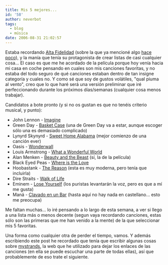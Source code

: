 ```yaml
---
title: Mis 5 mejores...
id: '58'
author: neverbot
tags:
  - blog
  - música
date: 2006-08-31 21:02:57
---
```


Estaba recordando [Alta Fidelidad](http://www.imdb.com/title/tt0146882/) (sobre la que ya mencioné algo [hace poco](/27/)), y la manía que tenía su protagonista de crear listas de casi cualquier cosa... El caso es que me he acordado de la película porque hoy venía hacia mi casa en coche pensando en cuales son mis canciones favoritas, y no estaba del todo seguro de qué canciones estaban dentro de tan insigne categoría y cuales no. Y como sé que soy de gustos volátiles, "qual piuma al vento", creo que lo que haré será una versión preliminar que iré perfeccionando durante los próximos días/semanas (cualquier cosa menos trabajar).

Candidatos a bote pronto (y si no os gustan es que no tenéis criterio musical, y punto):

* John Lennon - [Imagine](http://www.mystrands.com/track/422170/ref/12)
* Green Day - [Basket Case](http://www.mystrands.com/track/336920/ref/12) (una de Green Day va a estar, aunque escoger sólo una es demasiado complicado)
* Lynyrd Skynyrd - [Sweet Home Alabama](http://www.mystrands.com/track/728980/ref/12) (mejor comienzo de una canción ever)
* Oasis - [Wonderwall](http://www.mystrands.com/track/923277/ref/12)
* Louis Armstrong - [What a Wonderful World](http://www.mystrands.com/track/2286082/ref/12)
* Alan Menken - [Beauty and the Beast](http://www.mystrands.com/track/160805/ref/12) (sí, la de la película)
* Black Eyed Peas - [Where is the Love](http://www.mystrands.com/track/3018242)
* Hoobastank - [The Reason](http://www.mystrands.com/track/3132914/ref/12) (esta es muy moderna, pero tenía que incluirla)
* Dire Straits - [Walk of Life](http://www.mystrands.com/track/4792426/ref/12)
* Eminem - [Lose Yourself](http://www.mystrands.com/track/2833554/ref/12) (los puristas levantarán la voz, pero es que a mí me gusta)
* Maná - [Clavado en un Bar](http://www.mystrands.com/track/1315611/ref/12) (hasta aquí no hay nada en castellano... esto me preocupa)

Me faltan muchas... lo iré pensando a lo largo de esta semana, a ver si llego a una lista más o menos decente (segun vaya recordando canciones, estas sólo son las primeras que me han venido a la mente) de la que seleccionar mis 5 favoritas.

Una forma como cualquier otra de perder el tiempo, vamos. Y además escribiendo este post he recordado que tenía que escribir algunas cosas sobre [mystrands](http://www.mystrands.com/), la web que he utilizado para dejar los enlaces de las canciones (en ella se puede escuchar una parte de todas ellas), así que probablemente de eso trate el siguiente.
